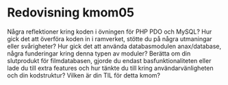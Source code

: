 ---
---
Redovisning kmom05
=========================

Några reflektioner kring koden i övningen för PHP PDO och MySQL?
Hur gick det att överföra koden in i ramverket, stötte du på några utmaningar eller svårigheter?
Hur gick det att använda databasmodulen anax/database, några funderingar kring denna typen av moduler?
Berätta om din slutprodukt för filmdatabasen, gjorde du endast basfunktionaliteten eller lade du till extra features och hur tänkte du till kring användarvänligheten och din kodstruktur?
Vilken är din TIL för detta kmom?
